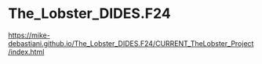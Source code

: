 # The_Lobster_DIDES.F24
https://mike-debastiani.github.io/The_Lobster_DIDES.F24/CURRENT_TheLobster_Project/index.html
